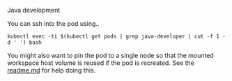 Java development

You can ssh into the pod using..

    kubectl exec -ti $(kubectl get pods | grep java-developer | cut -f 1 -d ' ') bash

You might also want to pin the pod to a single node so that the mounted workspace host volume is reused if the pod is recreated.  See the [readme.md](https://github.com/fabric8io/fabric8-devops/blob/master/java-developer/ReadMe.md) for help doing this.

